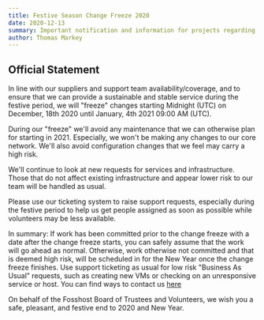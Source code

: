 ```yaml
---
title: Festive Season Change Freeze 2020
date: 2020-12-13
summary: Important notification and information for projects regarding our yearly Festive Season Change Freeze 2020
author: Thomas Markey
---
```


## Official Statement

In line with our suppliers and support team availability/coverage, and to ensure that we can provide a sustainable and stable service during the festive period, we will "freeze" changes starting Midnight (UTC) on December, 18th 2020 until  January, 4th 2021 09:00 AM (UTC). 

During our "freeze" we'll avoid any maintenance that we can otherwise plan for starting in 2021.  Especially, we won't be making any changes to our core network.  We'll also avoid configuration changes that we feel may carry a high risk. 

We'll continue to look at new requests for services and infrastructure.  Those that do not affect existing infrastructure and appear lower risk to our team will be handled as usual. 

Please use our ticketing system to raise support requests, especially during the festive period to help us get people assigned as soon as possible while volunteers may be less available. 

In summary: If work has been committed prior to the change freeze with a date after the change freeze starts, you can safely assume that the work will go ahead as normal.  Otherwise,  work otherwise not committed and that is deemed high risk, will be scheduled in for the New Year once the change freeze finishes.  Use support ticketing as usual for low risk "Business As Usual" requests, such as creating new VMs or checking on an unresponsive service or host.  You can find ways to contact us [here](https://fosshost.org/contact)

On behalf of the Fosshost Board of Trustees and Volunteers, we wish you a safe, pleasant, and festive end to 2020 and New Year.
